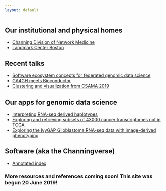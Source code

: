 ```yaml
---
layout: default
---
```


## Our institutional and physical homes

* [Channing Division of Network Medicine](https://www.brighamandwomens.org/research/departments/channing-division-of-network-medicine/overview)
* [Landmark Center Boston](https://en.wikipedia.org/wiki/Landmark_Center_(Boston))

## Recent talks

* [Software ecosystem concepts for federated genomic data science](https://docs.google.com/presentation/d/1LMR3upAQZMdfAP4-UAl6-UMU6udA_NkqRMKsnM1jPfs/edit?usp=sharing)
* [GA4GH meets Bioconductor](https://docs.google.com/presentation/d/1wmv0wfLqYhZOcvqIA1lanypH0dtQ_hukJfBOuVw1Jzs/edit?usp=sharing)
* [Clustering and visualization from CSAMA 2019](https://docs.google.com/presentation/d/1LvmkXajzX13qJNfIQDtoqsSL031xMu0-5SQBJXSKjzA/edit?usp=sharing)

## Our apps for genomic data science

* [Interpreting RNA-seq derived haplotypes](./phaser.html)
* [Exploring and retrieving subsets of 43000 cancer transcriptomes not in TCGA](./ca43k.html)
* [Exploring the IvyGAP Glioblastoma RNA-seq data with image-derived phenotyping](./ivygap.html)

## Software (aka the Channingverse)

* [Annotated index](./chanPacks.html)

### More resources and references coming soon!  This site was begun 20 June 2019!

<!--
There should be whitespace between paragraphs.

There should be whitespace between paragraphs. We recommend including a README, or a file with information about your project.

# Header 1

This is a normal paragraph following a header. GitHub is a code hosting platform for version control and collaboration. It lets you and others work together on projects from anywhere.

## Header 2

> This is a blockquote following a header.
>
> When something is important enough, you do it even if the odds are not in your favor.

### Header 3

```js
// Javascript code with syntax highlighting.
var fun = function lang(l) {
  dateformat.i18n = require('./lang/' + l)
  return true;
}
```

```ruby
# Ruby code with syntax highlighting
GitHubPages::Dependencies.gems.each do |gem, version|
  s.add_dependency(gem, "= #{version}")
end
```

#### Header 4

*   This is an unordered list following a header.
*   This is an unordered list following a header.
*   This is an unordered list following a header.

##### Header 5

1.  This is an ordered list following a header.
2.  This is an ordered list following a header.
3.  This is an ordered list following a header.

###### Header 6

| head1        | head two          | three |
|:-------------|:------------------|:------|
| ok           | good swedish fish | nice  |
| out of stock | good and plenty   | nice  |
| ok           | good `oreos`      | hmm   |
| ok           | good `zoute` drop | yumm  |

### There's a horizontal rule below this.

* * *

### Here is an unordered list:

*   Item foo
*   Item bar
*   Item baz
*   Item zip

### And an ordered list:

1.  Item one
1.  Item two
1.  Item three
1.  Item four

### And a nested list:

- level 1 item
  - level 2 item
  - level 2 item
    - level 3 item
    - level 3 item
- level 1 item
  - level 2 item
  - level 2 item
  - level 2 item
- level 1 item
  - level 2 item
  - level 2 item
- level 1 item

### Small image

![Octocat](https://github.githubassets.com/images/icons/emoji/octocat.png)

### Large image

![Branching](https://guides.github.com/activities/hello-world/branching.png)


### Definition lists can be used with HTML syntax.

<dl>
<dt>Name</dt>
<dd>Godzilla</dd>
<dt>Born</dt>
<dd>1952</dd>
<dt>Birthplace</dt>
<dd>Japan</dd>
<dt>Color</dt>
<dd>Green</dd>
</dl>

```
Long, single-line code blocks should not wrap. They should horizontally scroll if they are too long. This line should be long enough to demonstrate this.
```

```
The final element.
```

Text can be **bold**, _italic_, or ~~strikethrough~~.

[Link to another page](./another-page.html).
-->
